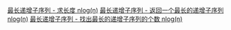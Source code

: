 [最长递增子序列 - 求长度 nlog(n)](main-bs.cc)
[最长递增子序列 - 返回一个最长的递增子序列 nlog(n)](main-bs-find-one-longest-sequence.cc)
[最长递增子序列 - 找出最长的递增子序列的个数 nlog(n)](main-bs-find-number-of-longest-sequence.cc)
